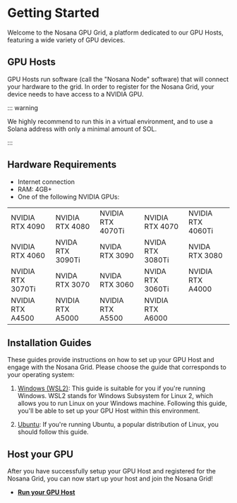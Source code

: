 # Getting Started

Welcome to the Nosana GPU Grid, a platform dedicated to our GPU Hosts, featuring a wide variety of GPU devices.

## GPU Hosts

GPU Hosts run software (call the "Nosana Node" software) that will connect your hardware to the grid.
In order to register for the Nosana Grid, your device needs to have access to a NVIDIA GPU.

::: warning

We highly recommend to run this in a virtual environment, and to use a Solana address with only a minimal amount of SOL.

:::

## Hardware Requirements

- Internet connection
- RAM: 4GB+
- One of the following NVIDIA GPUs:

|                   |                  |                   |                  |                   |
|-------------------|------------------|-------------------|------------------|-------------------|
| NVIDIA RTX 4090   | NVIDIA RTX 4080  | NVIDIA RTX 4070Ti | NVIDIA RTX 4070  | NVIDIA RTX 4060Ti |
| NVIDIA RTX 4060   | NVIDA RTX 3090Ti | NVIDA RTX 3090    | NVIDA RTX 3080Ti | NVIDA RTX 3080    |
| NVIDIA RTX 3070Ti | NVIDA RTX 3070   | NVIDA RTX 3060    | NVIDA RTX 3060Ti | NVIDIA RTX A4000  |
| NVIDIA RTX A4500  | NVIDIA RTX A5000 | NVIDIA RTX A5500  | NVIDIA RTX A6000 |                   |

<!-- ## Software Requirements
You will need to install the following to get started as a GPU Host:

- [Ubuntu (>20.04) or Windows (with Ubuntu 22.04 on WSL2)](https://ubuntu.com/tutorials/install-ubuntu-on-wsl2-on-windows-11-with-gui-support#3-download-ubuntu)
- [Docker (Required)](https://docs.docker.com/desktop/linux/install/)
  - [Podman (Optional - Required for WSL2)](https://software.opensuse.org//download.html?project=devel%3Akubic%3Alibcontainers%3Aunstable&package=podman)
- [NVIDIA Drivers (Required)](https://www.linuxbabe.com/ubuntu/install-nvidia-driver-ubuntu)
- [NVIDIA Container Toolkit (Required)](https://docs.nvidia.com/datacenter/cloud-native/container-toolkit/latest/install-guide.html)
- [Solana Tool Suite (Optional)](https://docs.solana.com/cli/install-solana-cli-tools) -->

## Installation Guides

These guides provide instructions on how to set up your GPU Host and engage with the Nosana Grid. Please choose the guide that corresponds to your operating system:

1. [Windows (WSL2)](/hosts/grid-windows): This guide is suitable for you if you're running Windows. WSL2 stands for Windows Subsystem for Linux 2, which allows you to run Linux on your Windows machine. Following this guide, you'll be able to set up your GPU Host within this environment.

2. [Ubuntu](/hosts/grid-ubuntu): If you're running Ubuntu, a popular distribution of Linux, you should follow this guide.

## Host your GPU

After you have successfully setup your GPU Host and registered for the Nosana Grid, you can now start up your host and join the Nosana Grid!

* [**Run your GPU Host**](/hosts/grid-run)
